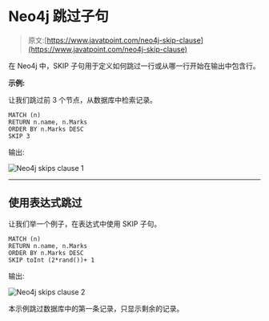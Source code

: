 # Neo4j 跳过子句

> 原文:[https://www.javatpoint.com/neo4j-skip-clause](https://www.javatpoint.com/neo4j-skip-clause)

在 Neo4j 中，SKIP 子句用于定义如何跳过一行或从哪一行开始在输出中包含行。

**示例:**

让我们跳过前 3 个节点，从数据库中检索记录。

```
MATCH (n)  
RETURN n.name, n.Marks 
ORDER BY n.Marks DESC 
SKIP 3 

```

输出:

![Neo4j skips clause 1](../Images/bd18fbf07cac3b7dab38594fbb60f0c5.png)

* * *

## 使用表达式跳过

让我们举一个例子，在表达式中使用 SKIP 子句。

```
MATCH (n)  
RETURN n.name, n.Marks 
ORDER BY n.Marks DESC 
SKIP toInt (2*rand())+ 1

```

输出:

![Neo4j skips clause 2](../Images/98f061c0632b2d51bbf26709aecf2492.png)

本示例跳过数据库中的第一条记录，只显示剩余的记录。